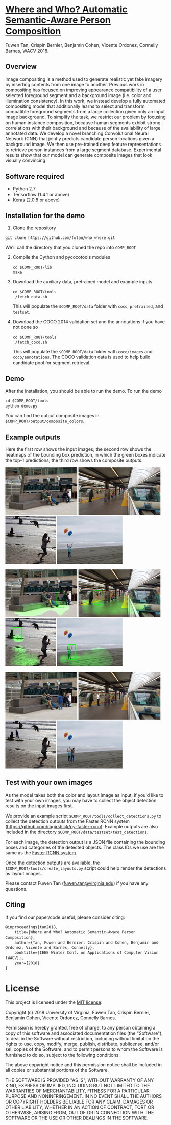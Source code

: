# [Where and Who? Automatic Semantic-Aware Person Composition](https://arxiv.org/abs/1706.01021)
Fuwen Tan, Crispin Bernier, Benjamin Cohen, Vicente Ordonez, Connelly Barnes, WACV 2018.


## Overview
Image compositing is a method used to generate realistic yet fake imagery by inserting contents from one image to another. Previous work in compositing has focused on improving appearance compatibility of a user selected foreground segment and a background image (i.e. color and illumination consistency). In this work, we instead develop a fully automated compositing model that additionally learns to select and transform compatible foreground segments from a large collection given only an input image background. To simplify the task, we restrict our problem by focusing on human instance composition, because human segments exhibit strong correlations with their background and because of the availability of large annotated data. We develop a novel branching Convolutional Neural Network (CNN) that jointly predicts candidate person locations given a background image. We then use pre-trained deep feature representations to retrieve person instances from a large segment database. Experimental results show that our model can generate composite images that look visually convincing. 

## Software required
 - Python 2.7
 - Tensorflow (1.4.1 or above)
 - Keras (2.0.8 or above)

## Installation for the demo

1. Clone the repository
  ```Shell
  git clone https://github.com/fwtan/who_where.git
  ```
  We'll call the directory that you cloned the repo into `COMP_ROOT`


2. Compile the Cython and pycocotools modules
    ```Shell
    cd $COMP_ROOT/lib
    make
    ```

3. Download the auxiliary data, pretrained model and example inputs
    ```Shell
    cd $COMP_ROOT/tools
    ./fetch_data.sh
    ```
    This will populate the `$COMP_ROOT/data` folder with `coco`, `pretrained`, and `testset`. 


4. Download the COCO 2014 validation set and the annotations if you have not done so
    ```Shell
    cd $COMP_ROOT/tools
    ./fetch_coco.sh
    ```
    This will populate the `$COMP_ROOT/data` folder with `coco/images` and `coco/annotations`. 
    The COCO validation data is used to help build candidate pool for segment retrieval.


## Demo

After the installation, you should be able to run the demo.
To run the demo
```Shell
cd $COMP_ROOT/tools
python demo.py
```
You can find the output composite images in ```$COMP_ROOT/output/composite_colors```.

## Example outputs
Here the first row shows the input images; 
the second row shows the heatmaps of the bounding box prediction, in which the green boxes indicate the top-1 predictions;
the third row shows the composite outputs.

<img src='data/examples/1159362.jpg' height="150"/> <img src='data/examples/1159471.jpg' height="150"/> <img src='data/examples/2356456.jpg' height="150"/> <img src='data/examples/2319029.jpg' height="150"/> 

<img src='data/examples/0000_1159362_ol.jpg' height="150"/> <img src='data/examples/0000_1159471_ol.jpg' height="150"/> <img src='data/examples/0000_2356456_ol.jpg' height="150"/> <img src='data/examples/0000_2319029_ol.jpg' height="150"/> 

<img src='data/examples/1159362_00_00_000000255753.jpg' height="150"/> <img src='data/examples/1159471_00_00_000000204017.jpg' height="150"/> <img src='data/examples/2356456_00_00_000002154206.jpg' height="150"/> <img src='data/examples/2319029_00_00_000000430780.jpg' height="150"/> 

## Test with your own images
As the model takes both the color and layout image as input, if you'd like to test with your own images, you may have to collect the object detection results on the input images first.

We provide an example script ```$COMP_ROOT/tools/collect_detections.py``` to collect the detection outputs from the Faster RCNN system (https://github.com/rbgirshick/py-faster-rcnn). 
Example outputs are also included in the directory ```$COMP_ROOT/data/testset/test_detections```.

For each image, the detection output is a JSON file containing the bounding boxes and categories of the detected objects. The class IDs we use are the same as the [Faster RCNN system](https://github.com/rbgirshick/py-faster-rcnn). 

Once the detection outputs are available, the ```$COMP_ROOT/tools/create_layouts.py``` script could help render the detections as layout images.

Please contact Fuwen Tan (fuwen.tan@virginia.edu) if you have any questions.

## Citing

If you find our paper/code useful, please consider citing:

	@inproceedings{tan2018,
        title={Where and Who? Automatic Semantic-Aware Person Composition},
        author={Tan, Fuwen and Bernier, Crispin and Cohen, Benjamin and Ordonez, Vicente and Barnes, Connelly},
        booktitle={IEEE Winter Conf. on Applications of Computer Vision (WACV)},
        year={2018}
    }
    
# License

This project is licensed under the [MIT license](https://opensource.org/licenses/MIT):

Copyright (c) 2018 University of Virginia, Fuwen Tan, Crispin Bernier, Benjamin Cohen, Vicente Ordonez, Connelly Barnes.

Permission is hereby granted, free of charge, to any person obtaining a copy
of this software and associated documentation files (the "Software"), to deal
in the Software without restriction, including without limitation the rights
to use, copy, modify, merge, publish, distribute, sublicense, and/or sell
copies of the Software, and to permit persons to whom the Software is
furnished to do so, subject to the following conditions:

The above copyright notice and this permission notice shall be included in all
copies or substantial portions of the Software.

THE SOFTWARE IS PROVIDED "AS IS", WITHOUT WARRANTY OF ANY KIND, EXPRESS OR
IMPLIED, INCLUDING BUT NOT LIMITED TO THE WARRANTIES OF MERCHANTABILITY,
FITNESS FOR A PARTICULAR PURPOSE AND NONINFRINGEMENT. IN NO EVENT SHALL THE
AUTHORS OR COPYRIGHT HOLDERS BE LIABLE FOR ANY CLAIM, DAMAGES OR OTHER
LIABILITY, WHETHER IN AN ACTION OF CONTRACT, TORT OR OTHERWISE, ARISING FROM,
OUT OF OR IN CONNECTION WITH THE SOFTWARE OR THE USE OR OTHER DEALINGS IN THE
SOFTWARE.




